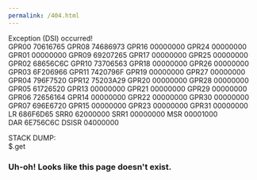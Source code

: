 ```yaml
---
permalink: /404.html
---
```


Exception (DSI) occurred!  
GPR00 70616765 GPR08 74686973 GPR16 00000000 GPR24 00000000  
GPR01 00000000 GPR09 69207265 GPR17 00000000 GPR25 00000000  
GPR02 68656C6C GPR10 73706563 GPR18 00000000 GPR26 00000000  
GPR03 6F206966 GPR11 7420796F GPR19 00000000 GPR27 00000000  
GPR04 796F7520 GPR12 75203A29 GPR20 00000000 GPR28 00000000  
GPR05 61726520 GPR13 00000000 GPR21 00000000 GPR29 00000000  
GPR06 72656164 GPR14 00000000 GPR22 00000000 GPR30 00000000  
GPR07 696E6720 GPR15 00000000 GPR23 00000000 GPR31 00000000  
LR 686F6D65 SRR0 62000000 SRR1 00000000 MSR 00001000  
DAR 6E756C6C DSISR 04000000  
  
STACK DUMP:  
$.get  
  
  
  
### Uh-oh! Looks like this page doesn't exist.  
